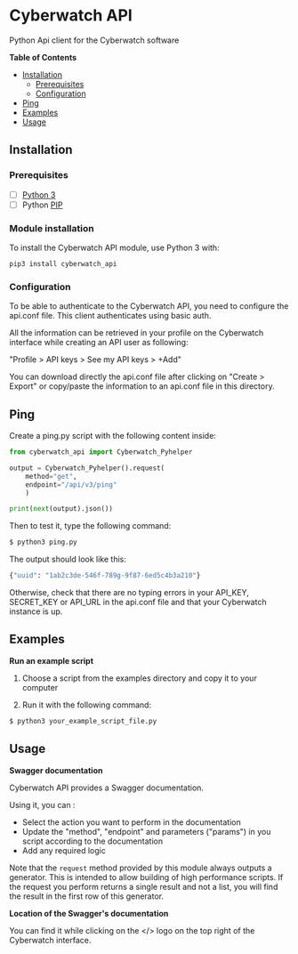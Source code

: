 # Cyberwatch API

Python Api client for the Cyberwatch software
<!-- START doctoc generated TOC please keep comment here to allow auto update -->
<!-- DON'T EDIT THIS SECTION, INSTEAD RE-RUN doctoc TO UPDATE -->
**Table of Contents** 

- [Installation](#installation)
  - [Prerequisites](#prerequisites)
  - [Configuration](#configuration)
- [Ping](#ping)
- [Examples](#examples)
- [Usage](#usage)

<!-- END doctoc generated TOC please keep comment here to allow auto update -->
## Installation

### Prerequisites
- [ ] [Python 3](https://www.python.org/)
- [ ] Python [PIP](https://pypi.org/project/pip/)

### Module installation
To install the Cyberwatch API module, use Python 3 with:

```python
pip3 install cyberwatch_api
```

### Configuration

To be able to authenticate to the Cyberwatch API, you need to configure the api.conf file. This client authenticates using basic auth.

All the information can be retrieved in your profile on the Cyberwatch interface while creating an API user as following: 

"Profile > API keys > See my API keys > +Add"

You can download directly the api.conf file after clicking on "Create > Export" or copy/paste the information to an api.conf file in this directory.

## Ping

Create a ping.py script with the following content inside: 
```python
from cyberwatch_api import Cyberwatch_Pyhelper

output = Cyberwatch_Pyhelper().request(
    method="get",
    endpoint="/api/v3/ping"
    )

print(next(output).json())
```

Then to test it, type the following command:

```bash
$ python3 ping.py
```

The output should look like this:
```bash
{"uuid": "1ab2c3de-546f-789g-9f87-6ed5c4b3a210"}
```
Otherwise, check that there are no typing errors in your API_KEY, SECRET_KEY or API_URL in the api.conf file and that your Cyberwatch instance is up.

## Examples

**Run an example script**

1. Choose a script from the examples directory and copy it to your computer

2. Run it with the following command:

```bash
$ python3 your_example_script_file.py
```

## Usage
**Swagger documentation**

Cyberwatch API provides a Swagger documentation.

Using it, you can :
 * Select the action you want to perform in the documentation
 * Update the "method", "endpoint" and parameters ("params") in you script according to the documentation 
 * Add any required logic

Note that the `request` method provided by this module always outputs a generator. This is intended to allow building of high performance scripts. If the request you perform returns a single result and not a list, you will find the result in the first row of this generator.

**Location of the Swagger's documentation**

You can find it while clicking on the </> logo on the top right of the Cyberwatch interface.

